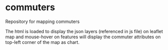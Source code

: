 # commuters
Repository for mapping commuters

The html is loaded to display the json layers (referenced in js file) on leaflet map and mouse-hover on features will display the commuter attributes on top-left corner of the map as chart. 
